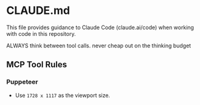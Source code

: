 # CLAUDE.md

This file provides guidance to Claude Code (claude.ai/code) when working with code in this repository.

ALWAYS think between tool calls. never cheap out on the thinking budget

## MCP Tool Rules

### Puppeteer

- Use `1728 x 1117` as the viewport size.



